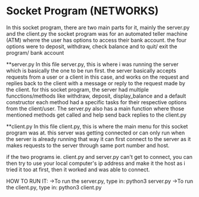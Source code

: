 # Socket Program (NETWORKS)


In this socket program, there are two main parts for it, mainly the server.py and the client.py 
the socket program was for an automated teller machine (ATM) wherre the user has options to access their bank account.
the four options were to deposit, withdraw, check balance and to quit/ exit the program/ bank account

**server.py
In this file server.py, this is where i was running the server which is basically the one to be run first.
the server basically accepts requests from a user or a client in this case, and works on the request and replies back to the client
with a message or reply to the request made by the client.
for this socket program, the server had multiple funcctions/methods like withdraw, deposit, display_balance and a default constructor
each method had a specific tasks for their respective options from the client/user.
The server.py also has a main function where those mentioned methods get called and help send back replies to the client.py

**client.py
In this file client.py, this is where the main menu for this socket program was at.
this server was getting connected or can only run when the server is already running that way it can first connect to the server 
as it makes requests to the server through same port number and host.

if the two programs ie. client.py and server.py can't get to connect, you can then try to use your local computer's ip address and make it the host
as i tried it too at first, then it worked and was able to connect.

HOW TO RUN IT:
->To run the server.py, type in: python3 server.py
->To run the client.py, type in: python3 client.py
